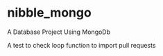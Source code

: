 # nibble_mongo
A Database Project Using MongoDb

A test to check loop function to import pull requests
